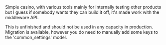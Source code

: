 Simple casino, with various tools mainly for internally testing other products but I guess if somebody wants they can build it off, it's made work with the middleware API.

This is unfinished and should not be used in any capacity in production. Migration is available, however you do need to manually add some keys to the 'common_settings' model.

